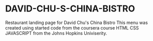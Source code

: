 # DAVID-CHU-S-CHINA-BISTRO

Restaurant landing page for David Chu's China Bistro
This menu was created using started code from the coursera course HTML CSS JAVASCRIPT from the Johns Hopkins Univiserity.
